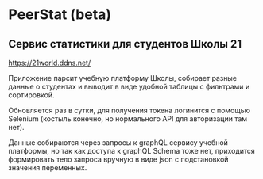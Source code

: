 # PeerStat (beta)
## Сервис статистики для студентов Школы 21

https://21world.ddns.net/

Приложение парсит учебную платформу Школы, собирает разные данные о студентах и выводит в виде удобной таблицы с фильтрами и сортировкой.

Обновляется раз в сутки, для получения токена логинится с помощью Selenium (костыль конечно, но нормального API для авторизации там нет).

Данные собираются через запросы к graphQL сервису учебной платформы, но так как доступа к graphQL Schema тоже нет, приходится формировать тело запроса вручную в виде json с подстановкой значения переменных.

